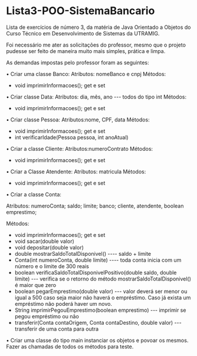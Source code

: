 # Lista3-POO-SistemaBancario

Lista de exercícios de número 3, da matéria de Java Orientado a Objetos do Curso Técnico em Desenvolvimento de Sistemas da UTRAMIG.

Foi necessário me ater as solicitações do professor, mesmo que o projeto pudesse ser feito de maneira muito mais simples, prática e limpa.

As demandas impostas pelo professor foram as seguintes:

• Criar uma classe Banco:
Atributos: nomeBanco e cnpj
Métodos: 
- void imprimirInformacoes();  get e set

• Criar classe Data:
Atributos: dia, mês, ano --- todos do tipo int
Métodos: 
- void imprimirInformacoes();  get e set

• Criar classe Pessoa:
Atributos:nome, CPF, data
Métodos: 
- void imprimirInformacoes();  get e set
- int verificarIdade(Pessoa pessoa, int anoAtual) 

• Criar a classe Cliente:
Atributos:numeroContrato
Métodos: 
- void imprimirInformacoes();  get e set

• Criar a Classe Atendente:
Atributos: matricula
Métodos: 
- void imprimirInformacoes();  get e set

• Criar a classe Conta:

Atributos: numeroConta; saldo; limite; banco; cliente, atendente,  boolean emprestimo;

Métodos: 
- void imprimirInformacoes();  get e set
- void sacar(double valor)
- void depositar(double valor)
- double mostrarSaldoTotalDisponivel() ---- saldo + limite
- Conta(int numeroConta, double limite) ---- toda conta inicia com um número e o limite de 300 reais
- boolean verificaSaldoTotalDisponivelPositivo(double saldo, double limite) --- verifica se o retorno do método  mostrarSaldoTotalDisponivel() é maior que zero
- boolean pegarEmprestimo(double valor) --- valor deverá ser menor ou igual a 500 caso seja maior não haverá o empréstimo. Caso já exista um empréstimo não poderá haver um novo.
- String imprimirPegouEmprestimo(boolean emprestimo) --- imprimir se pegou empréstimo ou não
- transferir(Conta contaOrigem, Conta contaDestino, double valor) --- transferir de uma conta para outra

• Criar uma classe do tipo main instanciar os objetos e povoar os mesmos.
Fazer as chamadas de todos os métodos para teste. 
